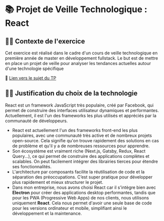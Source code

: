 # 📚 Projet de Veille Technologique : **React**

## 👨‍💻 Contexte de l'exercice

Cet exercice est réalisé dans le cadre d'un cours de veille technologique en première année de master en développement fullstack. Le but est de mettre en place un projet de veille pour analyser les tendances actuelles autour d'une technologie spécifique

🔗 [Lien vers le sujet du TP](https://github.com/kevinniel/M1-MDS-2425-Veille)

## 👨‍💻 Justification du choix de la technologie

React est un framework JavaScript très populaire, créé par Facebook, qui permet de construire des interfaces utilisateur dynamiques et performantes. Actuellement, il est l'un des frameworks les plus utilisés et appréciés par la communauté de développeurs.

- React est actuellement l'un des frameworks front-end les plus populaires, avec une communauté très active et de nombreux projets open-source. Cela signifie qu'on trouve rapidement des solutions en cas de problème et qu'il y a de nombreuses ressources pour apprendre.
- Son écosystème est vraiment riche (Next.js, Gatsby, Redux, React Query...), ce qui permet de construire des applications complètes et scalables. On peut facilement intégrer des librairies tierces pour étendre ses fonctionnalités.
- L'architecture par composants facilite la réutilisation de code et la séparation des préoccupations. C’est super pratique pour développer plus rapidement et mieux structurer le projet.
- Dans mon entreprise, nous avons choisi React car il s'intègre bien avec **Electron** pour créer des applications desktop performantes, tandis que pour les PWA (Progressive Web Apps) de nos clients, nous utilisons uniquement **React**. Cela nous permet d'avoir une seule base de code pour les versions ordinateur et mobile, simplifiant ainsi le développement et la maintenance.
